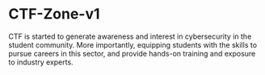 # CTF-Zone-v1
CTF is started to generate awareness and interest in cybersecurity in the student community. More importantly, equipping students with the skills to pursue careers in this sector, and provide hands-on training and exposure to industry experts.
